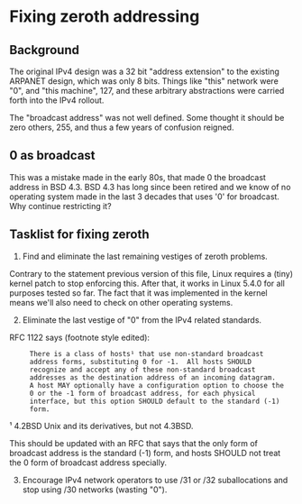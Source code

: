 # Fixing zeroth addressing

## Background

The original IPv4 design was a 32 bit "address extension" to the existing
ARPANET design, which was only 8 bits. Things like "this" network were
"0", and "this machine", 127, and these arbitrary abstractions were carried
forth into the IPv4 rollout.

The "broadcast address" was not well defined. Some thought it should be zero
others, 255, and thus a few years of confusion reigned.

## 0 as broadcast

This was a mistake made in the early 80s, that made 0 the broadcast address in BSD 4.3. BSD 4.3 has long since been retired and we know of no operating system made in the last 3 decades that uses '0' for broadcast. Why continue restricting it?

## Tasklist for fixing zeroth

1) Find and eliminate the last remaining vestiges of zeroth problems.

Contrary to the statement previous version of this file, Linux requires a (tiny) kernel patch to stop enforcing this. After that, it works in Linux 5.4.0 for all purposes tested so far. The fact that it was implemented in the kernel means we'll also need to check on other operating systems.

2) Eliminate the last vestige of "0" from the IPv4 related standards.

RFC 1122 says (footnote style edited):

         There is a class of hosts¹ that use non-standard broadcast
         address forms, substituting 0 for -1.  All hosts SHOULD
         recognize and accept any of these non-standard broadcast
         addresses as the destination address of an incoming datagram.
         A host MAY optionally have a configuration option to choose the
         0 or the -1 form of broadcast address, for each physical
         interface, but this option SHOULD default to the standard (-1)
         form.

  ¹ 4.2BSD Unix and its derivatives, but not 4.3BSD.

This should be updated with an RFC that says that the only form of
broadcast address is the standard (-1) form, and hosts SHOULD not
treat the 0 form of broadcast address specially.

3) Encourage IPv4 network operators to use /31 or /32 suballocations and stop using /30 networks (wasting "0").


